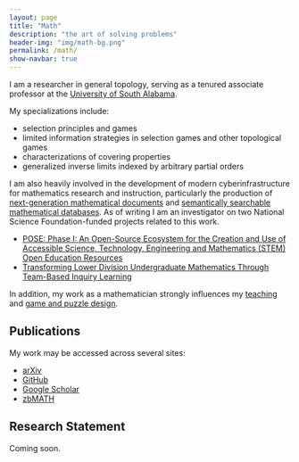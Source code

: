 ```yaml
---
layout: page
title: "Math"
description: "the art of solving problems"
header-img: "img/math-bg.png"
permalink: /math/
show-navbar: true
---
```


I am a researcher in general topology, serving as a tenured
associate professor at the [University of South Alabama][usa].

[usa]: http://southalabama.edu

My specializations include:

- selection principles and games
- limited information strategies in selection games
  and other topological games
- characterizations of covering properties
- generalized inverse limits indexed by arbitrary partial orders

I am also heavily involved in the development of modern
cyberinfrastructure for mathematics research and instruction,
particularly the production of
[next-generation mathematical documents](https://pretextbook.org)
and
[semantically searchable mathematical databases](https://topology.pi-base.org).
As of writing I am an investigator on two National Science Foundation-funded
projects related to this work.

- [POSE: Phase I: An Open-Source Ecosystem for the Creation and Use of Accessible Science, Technology, Engineering and Mathematics (STEM) Open Education Resources](https://prose.runestone.academy/)
- [Transforming Lower Division Undergraduate Mathematics Through Team-Based Inquiry Learning](https://sites.google.com/southalabama.edu/tbil/)

In addition, my work as a mathematician strongly influences my
[teaching](/teaching/) and [game and puzzle design](/puzzles/).

## Publications

My work may be accessed across several sites:

- [arXiv](https://arxiv.org/search/?searchtype=author&query=Clontz%2C+S)
- [GitHub](https://github.com/StevenClontz/research)
- [Google Scholar](https://scholar.google.com/citations?user=nHGdimcAAAAJ)
- [zbMATH](https://zbmath.org/authors/clontz.steven)

## Research Statement

Coming soon.
